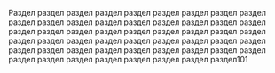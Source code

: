 Раздел раздел раздел раздел раздел раздел раздел раздел раздел раздел раздел раздел раздел раздел раздел раздел раздел раздел раздел раздел раздел раздел раздел раздел раздел раздел раздел раздел раздел раздел раздел раздел раздел раздел раздел раздел раздел раздел раздел раздел раздел раздел раздел раздел раздел раздел раздел раздел раздел раздел раздел раздел раздел101
